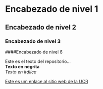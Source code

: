 # Encabezado de nivel 1

## Encabezado de nivel 2

### Encabezado de nivel 3

####Encabezado de nivel 6


Este es el texto del repositorio...   
**Texto en negrita**   
*Texto en itálica*   

[Este es um enlace al sitio web de la UCR](https://www.ucr.ac.cr/)
